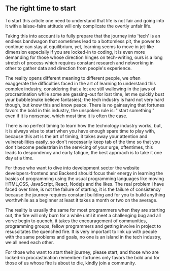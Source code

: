 ## The right time to start

To start this article one need to understand that life is not fair and going into it with a laisse-faire attitude will only complicate the overtly unfair life.

Taking this into account is to fully prepare that the journey into 'tech' is an endless bandwagon that sometimes lead to a bottomless pit, the power to continue can stay at equilibrium, yet, learning seems to move in jet-like dimension especially if you are locked-in to coding, it is even more demanding for those whose direction hinges on tech-writing, ours is a long stretch of  process which requires constant research and networking in other to gather data and direction from people's experience.

The reality opens different meaning to different people, we often exaggerate the difficulties faced in the art of learning to understand this complex industry, considering that a lot are still wallowing in the jaws of procrastination while some are gassing-out  for lost time, let me quickly bust your bubble(make believe fantasies); the tech industry is hard not very hard though, but know this and know peace. There is no gainsaying that fortunes favors the bold in this industry, the unspoken rule is: ''start something'' even if it is nonsense, which most time it is often the case.


There is no perfect timing to learn how the technology industry works, but, it is always wise to start when you have enough spare time to play with, because this art is the art of timing, it takes away your attention and vulnerabilities easily, so don't necessarily keep tab of the time so that you don't become pedestrian in the servicing of your urge, oftentimes, this leads to despondency and early fatigue, the best approach is to take it one day at a time.


For those who want to dive into development sector the website developers-frontend and Backend should focus their energy in learning the basics of programming using the usual programming languages like moving HTML,CSS, JavaScript, React, Nodejs and the likes. The real problem i have faced over time, is not the failure of starting, it is the failure of consistency because the journey requires constant building and for you to build anything worthwhile as a beginner  at least it takes a month or two on the average.


The reality is usually the same for most programmers when they are starting out, the fire will only burn for a while until it meet a challenging bug and all verve begin to quench, it takes the encouragement of communities, programming groups, fellow programmers and getting involve in project to resuscitates the quenched fire. It is very important to link up with people with the same problems and goals, no one is an island in the tech industry, we all need each other.


For those who want to start their journey, please start, and those who are locked-in procrastination remember: fortunes only favors the bold and for those of us whose fire is about to die, kindly join a community.

